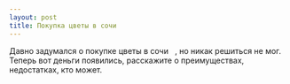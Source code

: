 ```yaml
---
layout: post 
title: Покупка цветы в сочи ‌ ‌ 
--- 
```

Давно задумался о покупке цветы в сочи ‌ ‌ , но никак решиться не мог. Теперь вот деньги появились, расскажите о преимуществах, недостатках, кто может.